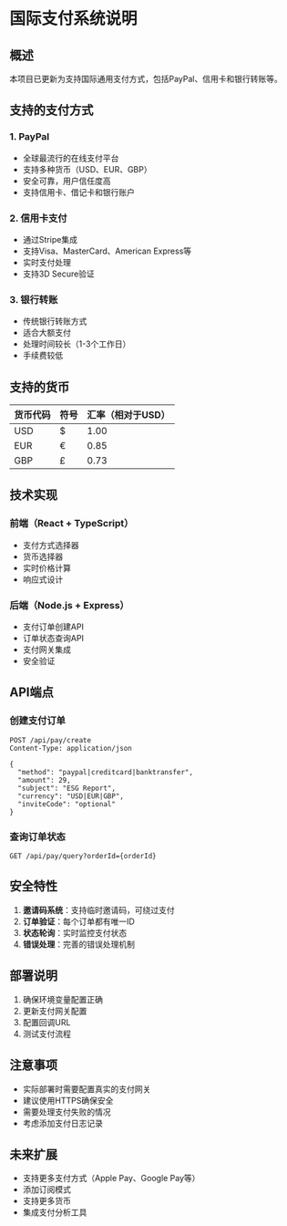 # 国际支付系统说明

## 概述
本项目已更新为支持国际通用支付方式，包括PayPal、信用卡和银行转账等。

## 支持的支付方式

### 1. PayPal
- 全球最流行的在线支付平台
- 支持多种货币（USD、EUR、GBP）
- 安全可靠，用户信任度高
- 支持信用卡、借记卡和银行账户

### 2. 信用卡支付
- 通过Stripe集成
- 支持Visa、MasterCard、American Express等
- 实时支付处理
- 支持3D Secure验证

### 3. 银行转账
- 传统银行转账方式
- 适合大额支付
- 处理时间较长（1-3个工作日）
- 手续费较低

## 支持的货币

| 货币代码 | 符号 | 汇率（相对于USD） |
|---------|------|------------------|
| USD     | $    | 1.00            |
| EUR     | €    | 0.85            |
| GBP     | £    | 0.73            |

## 技术实现

### 前端（React + TypeScript）
- 支付方式选择器
- 货币选择器
- 实时价格计算
- 响应式设计

### 后端（Node.js + Express）
- 支付订单创建API
- 订单状态查询API
- 支付网关集成
- 安全验证

## API端点

### 创建支付订单
```
POST /api/pay/create
Content-Type: application/json

{
  "method": "paypal|creditcard|banktransfer",
  "amount": 29,
  "subject": "ESG Report",
  "currency": "USD|EUR|GBP",
  "inviteCode": "optional"
}
```

### 查询订单状态
```
GET /api/pay/query?orderId={orderId}
```

## 安全特性

1. **邀请码系统**：支持临时邀请码，可绕过支付
2. **订单验证**：每个订单都有唯一ID
3. **状态轮询**：实时监控支付状态
4. **错误处理**：完善的错误处理机制

## 部署说明

1. 确保环境变量配置正确
2. 更新支付网关配置
3. 配置回调URL
4. 测试支付流程

## 注意事项

- 实际部署时需要配置真实的支付网关
- 建议使用HTTPS确保安全
- 需要处理支付失败的情况
- 考虑添加支付日志记录

## 未来扩展

- 支持更多支付方式（Apple Pay、Google Pay等）
- 添加订阅模式
- 支持更多货币
- 集成支付分析工具
